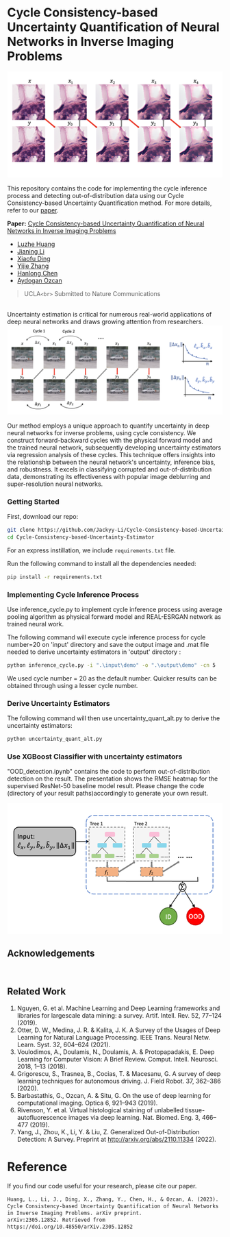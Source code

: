 # Cycle Consistency-based Uncertainty Quantification of Neural Networks in Inverse Imaging Problems

![Paper Banner](docs/TOB.png)

This repository contains the code for implementing the cycle inference process and detecting out-of-distribution data using our Cycle Consistency-based Uncertainty Quantification method. For more details, refer to our [paper](https://arxiv.org/abs/2305.12852).

**Paper:** [Cycle Consistency-based Uncertainty Quantification of Neural Networks in Inverse Imaging Problems](https://arxiv.org/abs/2305.12852)

- [Luzhe Huang](https://arxiv.org/search/cs?searchtype=author&query=Huang%2C+L)
- [Jianing Li](https://arxiv.org/search/cs?searchtype=author&query=Li%2C+J)
- [Xiaofu Ding](https://arxiv.org/search/cs?searchtype=author&query=Ding%2C+X)
- [Yijie Zhang](https://arxiv.org/search/cs?searchtype=author&query=Zhang%2C+Y)
- [Hanlong Chen](https://arxiv.org/search/cs?searchtype=author&query=Chen%2C+H)
- [Aydogan Ozcan](https://arxiv.org/search/cs?searchtype=author&query=Ozcan%2C+A)

> UCLA`<br>`
> Submitted to Nature Communications

<br>
Uncertainty estimation is critical for numerous real-world applications of deep neural networks and draws growing attention from researchers.

<img src='docs/cycle.png' width=900>

Our method employs a unique approach to quantify uncertainty in deep neural networks for inverse problems, using cycle consistency. We construct forward-backward cycles with the physical forward model and the trained neural network, subsequently developing uncertainty estimators via regression analysis of these cycles. This technique offers insights into the relationship between the neural network's uncertainty, inference bias, and robustness. It excels in classifying corrupted and out-of-distribution data, demonstrating its effectiveness with popular image deblurring and super-resolution neural networks.

### Getting Started

First, download our repo:

```bash
git clone https://github.com/Jackyy-Li/Cycle-Consistency-based-Uncertainty-Estimator.git
cd Cycle-Consistency-based-Uncertainty-Estimator
```

For an express instillation, we include ``requirements.txt`` file.

Run the following command to install all the dependencies needed:

```bash
pip install -r requirements.txt
```

### Implementing Cycle Inference Process

Use inference_cycle.py to implement cycle inference process using average pooling algorithm as physical forward model and REAL-ESRGAN network as trained neural work.

The following command will execute cycle inference process for cycle number=20 on 'input' directory and save the output image and .mat file needed to derive uncertainty estimators in 'output' directory :

```bash
python inference_cycle.py -i ".\input\demo" -o ".\output\demo" -cn 5
```

We used cycle number = 20 as the default number. Quicker results can be obtained through using a lesser cycle number.

### Derive Uncertainty Estimators

The following command will then use uncertainty_quant_alt.py to derive the uncertainty estimators:

```bash
python uncertainty_quant_alt.py
```

### Use XGBoost Classifier with uncertainty estimators

"OOD_detection.ipynb" contains the code to perform out-of-distribution detection on the result. The presentation shows the RMSE heatmap for the supervised ResNet-50 baseline model result. Please change the code (directory of your result paths)accordingly to generate your own result.

<img src='docs/uncertainty_estimators.png' width=600>

## Acknowledgements

<br>

## Related Work

1. Nguyen, G. et al. Machine Learning and Deep Learning frameworks and libraries for largescale data mining: a survey. Artif. Intell. Rev. 52, 77–124 (2019).
2. Otter, D. W., Medina, J. R. & Kalita, J. K. A Survey of the Usages of Deep Learning for Natural
   Language Processing. IEEE Trans. Neural Netw. Learn. Syst. 32, 604–624 (2021).
3. Voulodimos, A., Doulamis, N., Doulamis, A. & Protopapadakis, E. Deep Learning for
   Computer Vision: A Brief Review. Comput. Intell. Neurosci. 2018, 1–13 (2018).
4. Grigorescu, S., Trasnea, B., Cocias, T. & Macesanu, G. A survey of deep learning techniques
   for autonomous driving. J. Field Robot. 37, 362–386 (2020).
5. Barbastathis, G., Ozcan, A. & Situ, G. On the use of deep learning for computational
   imaging. Optica 6, 921–943 (2019).
6. Rivenson, Y. et al. Virtual histological staining of unlabelled tissue-autofluorescence images
   via deep learning. Nat. Biomed. Eng. 3, 466–477 (2019).
7. Yang, J., Zhou, K., Li, Y. & Liu, Z. Generalized Out-of-Distribution Detection: A Survey.
   Preprint at http://arxiv.org/abs/2110.11334 (2022).

# Reference

If you find our code useful for your research, please cite our paper.

```
Huang, L., Li, J., Ding, X., Zhang, Y., Chen, H., & Ozcan, A. (2023).
Cycle Consistency-based Uncertainty Quantification of Neural Networks in Inverse Imaging Problems. arXiv preprint.
arXiv:2305.12852. Retrieved from https://doi.org/10.48550/arXiv.2305.12852
```
